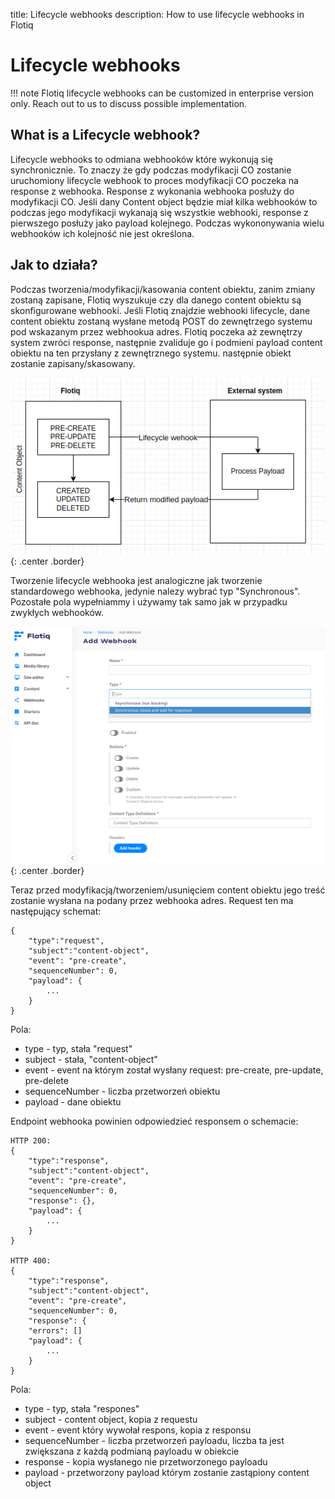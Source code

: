 title: Lifecycle webhooks
description: How to use lifecycle webhooks in Flotiq

# Lifecycle webhooks

!!! note
    Flotiq lifecycle webhooks can be customized in enterprise version only.
    Reach out to us to discuss possible implementation.

## What is a Lifecycle webhook?
Lifecycle webhooks to odmiana webhooków które wykonują się synchronicznie.
To znaczy że gdy podczas modyfikacji CO zostanie uruchomiony lifecycle webhook to proces modyfikacji CO poczeka na response z webhooka.
Response z wykonania webhooka posłuży do modyfikacji CO. Jeśli dany Content object będzie miał kilka webhooków to podczas jego modyfikacji wykanają się wszystkie webhooki, response z pierwszego posłuży jako payload kolejnego.
Podczas wykononywania wielu webhooków ich kolejność nie jest określona.

## Jak to działa?
Podczas tworzenia/modyfikacji/kasowania content obiektu, zanim zmiany zostaną zapisane, Flotiq wyszukuje czy dla danego content obiektu są skonfigurowane webhooki.
Jeśli Flotiq znajdzie webhooki lifecycle, dane content obiektu zostaną wysłane metodą POST do zewnętrzego systemu pod  wskazanym przez webhookua adres.
Flotiq poczeka aż zewnętrzy system zwróci response, następnie zvaliduje go i podmieni payload content obiektu na ten przysłany z zewnętrznego systemu.
następnie obiekt zostanie zapisany/skasowany.

![](../images/webhooks-lifecycle/WebhooksLifecycleDiagram.png){: .center .border}

Tworzenie lifecycle webhooka jest analogiczne jak tworzenie standardowego webhooka, jedynie nalezy wybrać typ "Synchronous".
Pozostałe pola wypełniammy i używamy tak samo jak w przypadku zwykłych webhooków.

![](../images/webhooks-lifecycle/WebhooksLifecycle.png){: .center .border}

Teraz przed modyfikacją/tworzeniem/usunięciem content obiektu jego treść zostanie wysłana na podany przez webhooka adres.
Request ten ma następujący schemat:
```
{
    "type":"request",
    "subject":"content-object",
    "event": "pre-create",
    "sequenceNumber": 0,
    "payload": {
        ...
    }
}
```
Pola:

* type - typ, stała "request"
* subject - stała, "content-object"
* event - event na którym został wysłany request: pre-create, pre-update, pre-delete
* sequenceNumber - liczba przetworzeń obiektu
* payload - dane obiektu

Endpoint webhooka powinien odpowiedzieć responsem o schemacie:
```
HTTP 200:
{
    "type":"response",
    "subject":"content-object",
    "event": "pre-create",
    "sequenceNumber": 0,
    "response": {},
    "payload": {
        ...
    }
}

HTTP 400:
{
    "type":"response",
    "subject":"content-object",
    "event": "pre-create",
    "sequenceNumber": 0,
    "response": {
    "errors": []
    "payload": {
        ...
    }
}
```

Pola:

* type - typ, stała "respones"
* subject - content object, kopia z requestu
* event - event który wywołał respons, kopia z responsu
* sequenceNumber - liczba przetworzeń payloadu, liczba ta jest zwiększana z każdą podmianą payloadu w obiekcie
* response - kopia wysłanego nie przetworzonego payloadu
* payload - przetworzony payload którym zostanie zastąpiony content object

